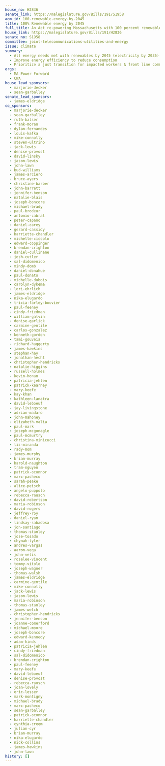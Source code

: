 ```yaml
---
house_no: H2836
senate_link: https://malegislature.gov/Bills/191/S1958
aom_id: 100-renewable-energy-by-2045
title: 100% Renewable energy by 2045
full_title: An Act re-powering Massachusetts with 100 percent renewable energy
house_link: https://malegislature.gov/Bills/191/H2836
senate_no: S1958
committee: joint-telecommunications-utilities-and-energy
issue: climate
summary:
  - All energy needs met with renewables by 2045 (electricity by 2035)
  - Improve energy efficiency to reduce consumption
  - Prioritize a just transition for impacted workers & front line communities
orgs:
  - MA Power Forward
  - CWA
house_lead_sponsors:
  - marjorie-decker
  - sean-garballey
senate_lead_sponsors:
  - james-eldridge
co_sponsors:
  - marjorie-decker
  - sean-garballey
  - ruth-balser
  - frank-moran
  - dylan-fernandes
  - louis-kafka
  - mike-connolly
  - steven-ultrino
  - jack-lewis
  - denise-provost
  - david-linsky
  - jason-lewis
  - john-lawn
  - bud-williams
  - james-arciero
  - bruce-ayers
  - christine-barber
  - john-barrett
  - jennifer-benson
  - natalie-blais
  - joseph-boncore
  - michael-brady
  - paul-brodeur
  - antonio-cabral
  - peter-capano
  - daniel-carey
  - gerard-cassidy
  - harriette-chandler
  - michelle-ciccolo
  - edward-coppinger
  - brendan-crighton
  - daniel-cullinane
  - josh-cutler
  - sal-didomenico
  - mindy-domb
  - daniel-donahue
  - paul-donato
  - michelle-dubois
  - carolyn-dykema
  - lori-ehrlich
  - james-eldridge
  - nika-elugardo
  - tricia-farley-bouvier
  - paul-feeney
  - cindy-friedman
  - william-galvin
  - denise-garlick
  - carmine-gentile
  - carlos-gonzalez
  - kenneth-gordon
  - tami-gouveia
  - richard-haggerty
  - james-hawkins
  - stephan-hay
  - jonathan-hecht
  - christopher-hendricks
  - natalie-higgins
  - russell-holmes
  - kevin-honan
  - patricia-jehlen
  - patrick-kearney
  - mary-keefe
  - kay-khan
  - kathleen-lanatra
  - david-leboeuf
  - jay-livingstone
  - adrian-madaro
  - john-mahoney
  - elizabeth-malia
  - paul-mark
  - joseph-mcgonagle
  - paul-mcmurtry
  - christina-minicucci
  - liz-miranda
  - rady-mom
  - james-murphy
  - brian-murray
  - harold-naughton
  - tram-nguyen
  - patrick-oconnor
  - marc-pacheco
  - sarah-peake
  - alice-peisch
  - angelo-puppolo
  - rebecca-rausch
  - david-robertson
  - maria-robinson
  - david-rogers
  - jeffrey-roy
  - daniel-ryan
  - lindsay-sabadosa
  - jon-santiago
  - thomas-stanley
  - jose-tosado
  - chynah-tyler
  - andres-vargas
  - aaron-vega
  - john-velis
  - roselee-vincent
  - tommy-vitolo
  - joseph-wagner
  - thomas-walsh
  - james-eldridge
  - carmine-gentile
  - mike-connolly
  - jack-lewis
  - jason-lewis
  - maria-robinson
  - thomas-stanley
  - james-welch
  - christopher-hendricks
  - jennifer-benson
  - joanne-comerford
  - michael-moore
  - joseph-boncore
  - edward-kennedy
  - adam-hinds
  - patricia-jehlen
  - cindy-friedman
  - sal-didomenico
  - brendan-crighton
  - paul-feeney
  - mary-keefe
  - david-leboeuf
  - denise-provost
  - rebecca-rausch
  - joan-lovely
  - eric-lesser
  - mark-montigny
  - michael-brady
  - marc-pacheco
  - sean-garballey
  - patrick-oconnor
  - harriette-chandler
  - cynthia-creem
  - julian-cyr
  - brian-murray
  - nika-elugardo
  - nick-collins
  - james-hawkins
  - john-lawn
history: []
---
```

